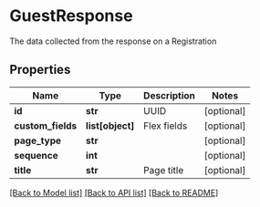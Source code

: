 # GuestResponse

The data collected from the response on a Registration
## Properties
Name | Type | Description | Notes
------------ | ------------- | ------------- | -------------
**id** | **str** | UUID | [optional] 
**custom_fields** | **list[object]** | Flex fields | [optional] 
**page_type** | **str** |  | [optional] 
**sequence** | **int** |  | [optional] 
**title** | **str** | Page title | [optional] 

[[Back to Model list]](../README.md#documentation-for-models) [[Back to API list]](../README.md#documentation-for-api-endpoints) [[Back to README]](../README.md)


